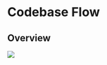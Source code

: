 # Codebase Flow
## Overview
[![](https://mermaid.ink/img/pako:eNqtVN1qwjAUfpWQKwX1AXqxCykMhhtIN8ZoS4nNqalrky5JJ1J99yWN0-p0U1kuwsnJ-X6SHNLgVFDAHs4KsUwZkRo9-xFHZpQk573QzqNqFffRcHiHlkwUkJSaNUTO6xK4VqNdbuNw-5oXBehUnaVaP4k1WpCK8A5Vu06Y0FBcR_YGar2vTVQqSQUytJhXmx0-Cq4ZujdpNp2gwO3HEXcqzsehQtdLe_bW8YyoPG15xzY6wXg5X2t6UR24fbBVZ33-pd7yOrqEEk1Ct4FsjDIpyh1CgqoEV_Bt-BIXN7Nf_zA3STmx61CtUCEIbQEJhTRXTdeZkKfvetufx9Djg52Fd1pAfRS5hjAgn1urWqBgOjG5-F9EbN_SOn2ns0MN3-T88f7izttwz6FF1QvtHPcd4hfSHwg8wCVI85tQ89k0Fh9hzaCECHsmpJCRutARjvjGlJJai2DFU-xpWcMAS1HPGfYyUiizqiujBn5O5pKU2-zmCyu3shg?type=png)](https://mermaid.live/edit#pako:eNqtVN1qwjAUfpWQKwX1AXqxCykMhhtIN8ZoS4nNqalrky5JJ1J99yWN0-p0U1kuwsnJ-X6SHNLgVFDAHs4KsUwZkRo9-xFHZpQk573QzqNqFffRcHiHlkwUkJSaNUTO6xK4VqNdbuNw-5oXBehUnaVaP4k1WpCK8A5Vu06Y0FBcR_YGar2vTVQqSQUytJhXmx0-Cq4ZujdpNp2gwO3HEXcqzsehQtdLe_bW8YyoPG15xzY6wXg5X2t6UR24fbBVZ33-pd7yOrqEEk1Ct4FsjDIpyh1CgqoEV_Bt-BIXN7Nf_zA3STmx61CtUCEIbQEJhTRXTdeZkKfvetufx9Djg52Fd1pAfRS5hjAgn1urWqBgOjG5-F9EbN_SOn2ns0MN3-T88f7izttwz6FF1QvtHPcd4hfSHwg8wCVI85tQ89k0Fh9hzaCECHsmpJCRutARjvjGlJJai2DFU-xpWcMAS1HPGfYyUiizqiujBn5O5pKU2-zmCyu3shg)